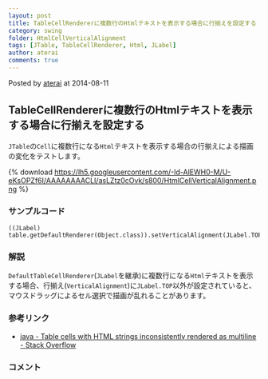 ```yaml
---
layout: post
title: TableCellRendererに複数行のHtmlテキストを表示する場合に行揃えを設定する
category: swing
folder: HtmlCellVerticalAlignment
tags: [JTable, TableCellRenderer, Html, JLabel]
author: aterai
comments: true
---
```


Posted by [aterai](http://terai.xrea.jp/aterai.html) at 2014-08-11

## TableCellRendererに複数行のHtmlテキストを表示する場合に行揃えを設定する
`JTable`の`Cell`に複数行になる`Html`テキストを表示する場合の行揃えによる描画の変化をテストします。

{% download https://lh5.googleusercontent.com/-Id-AlEWH0-M/U-eKsOPZf6I/AAAAAAAACLI/asLZtz0cOvk/s800/HtmlCellVerticalAlignment.png %}

### サンプルコード
<pre class="prettyprint"><code>((JLabel) table.getDefaultRenderer(Object.class)).setVerticalAlignment(JLabel.TOP);
</code></pre>

### 解説
`DefaultTableCellRenderer`(`JLabel`を継承)に複数行になる`Html`テキストを表示する場合、行揃え(`VerticalAlignment`)に`JLabel.TOP`以外が設定されていると、マウスドラッグによるセル選択で描画が乱れることがあります。

### 参考リンク
- [java - Table cells with HTML strings inconsistently rendered as multiline - Stack Overflow](http://stackoverflow.com/questions/25043191/table-cells-with-html-strings-inconsistently-rendered-as-multiline)

<!-- dummy comment line for breaking list -->

### コメント
